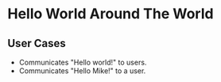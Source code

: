 # Hello World Around The World

## User Cases
* Communicates "Hello world!" to users.
* Communicates "Hello Mike!" to a user.
